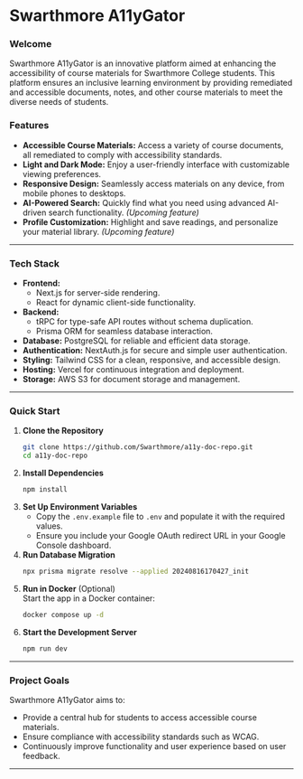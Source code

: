 # Swarthmore A11yGator

### **Welcome**  
Swarthmore A11yGator is an innovative platform aimed at enhancing the accessibility of course materials for Swarthmore College students. This platform ensures an inclusive learning environment by providing remediated and accessible documents, notes, and other course materials to meet the diverse needs of students.

### **Features**  
- **Accessible Course Materials:** Access a variety of course documents, all remediated to comply with accessibility standards.  
- **Light and Dark Mode:** Enjoy a user-friendly interface with customizable viewing preferences.  
- **Responsive Design:** Seamlessly access materials on any device, from mobile phones to desktops.  
- **AI-Powered Search:** Quickly find what you need using advanced AI-driven search functionality. *(Upcoming feature)*  
- **Profile Customization:** Highlight and save readings, and personalize your material library. *(Upcoming feature)*

---

### **Tech Stack**  
- **Frontend:**  
  - Next.js for server-side rendering.  
  - React for dynamic client-side functionality.  
- **Backend:**  
  - tRPC for type-safe API routes without schema duplication.  
  - Prisma ORM for seamless database interaction.  
- **Database:** PostgreSQL for reliable and efficient data storage.  
- **Authentication:** NextAuth.js for secure and simple user authentication.  
- **Styling:** Tailwind CSS for a clean, responsive, and accessible design.  
- **Hosting:** Vercel for continuous integration and deployment.  
- **Storage:** AWS S3 for document storage and management.

---

### **Quick Start**  
1. **Clone the Repository**  
   ```bash
   git clone https://github.com/Swarthmore/a11y-doc-repo.git
   cd a11y-doc-repo
   ```
2. **Install Dependencies**  
   ```bash
   npm install
   ```
3. **Set Up Environment Variables**  
   - Copy the `.env.example` file to `.env` and populate it with the required values.  
   - Ensure you include your Google OAuth redirect URL in your Google Console dashboard.
4. **Run Database Migration**  
   ```bash
   npx prisma migrate resolve --applied 20240816170427_init
   ```
5. **Run in Docker** (Optional)  
   Start the app in a Docker container:  
   ```bash
   docker compose up -d
   ```
6. **Start the Development Server**  
   ```bash
   npm run dev
   ```

---

### **Project Goals**  
Swarthmore A11yGator aims to:  
- Provide a central hub for students to access accessible course materials.  
- Ensure compliance with accessibility standards such as WCAG.  
- Continuously improve functionality and user experience based on user feedback.

---
